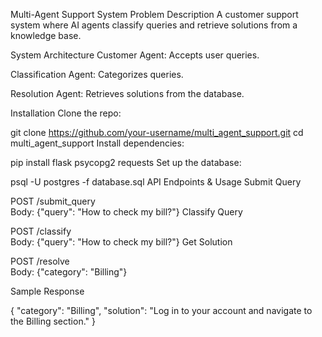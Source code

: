 Multi-Agent Support System
Problem Description
A customer support system where AI agents classify queries and retrieve solutions from a knowledge base.

System Architecture
Customer Agent: Accepts user queries.

Classification Agent: Categorizes queries.

Resolution Agent: Retrieves solutions from the database.

Installation
Clone the repo:

git clone https://github.com/your-username/multi_agent_support.git
cd multi_agent_support
Install dependencies:


pip install flask psycopg2 requests
Set up the database:

psql -U postgres -f database.sql
API Endpoints & Usage
Submit Query

POST /submit_query  
Body: {"query": "How to check my bill?"}
Classify Query

POST /classify  
Body: {"query": "How to check my bill?"}
Get Solution


POST /resolve  
Body: {"category": "Billing"}


 Sample Response

{
  "category": "Billing",
  "solution": "Log in to your account and navigate to the Billing section."
}
